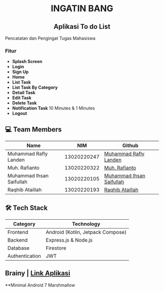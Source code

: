<div align="center">
 <h1>INGATIN BANG</h1>
  <h2>Aplikasi To do List</h2>
</div>

Pencatatan dan Pengingat Tugas Mahasiswa
### Fitur
* **Splash Screen**
* **Login**
* **Sign Up**
* **Home**
* **List Task**
* **List Task By Category**
* **Detail Task**
* **Edit Task**
* **Delete Task**
* **Notification Task** 10 Minutes & 1 Minutes
* **Logout**

## 💻 Team Members
| Name                       | NIM          | Github                                                    | 
| -------------------------- | ------------ | --------------------------------------------------------- | 
| Muhammad Rafly Landen      | 13020220247  | [Muhammad Rafly Landen](https://github.com/RaflyLanden)   | 
| Muh. Rafianto              | 13020220322  | [Muh. Rafianto](https://github.com/Ertreiter)             |
| Muhammad Ihsan Saifullah   | 13020220105  | [Muhammad Ihsan Saifullah](https://github.com/Ihsan-xyz)  | 
| Raqhib Ataillah            | 13020220193  | [Raqhib Ataillah](https://github.com/Raqhib)              | 

## 🛠️ Tech Stack
| Category        | Technology                           |
|-----------------|--------------------------------------|
| Frontend        | Android (Kotlin, Jetpack Compose)    |
| Backend         | Express.js & Node.js                 |
| Database        | Firestore                            |
| Authentication  | JWT                                  |


## Brainy   | [Link Aplikasi](https://drive.google.com/file/d/1PqcQFrPok0ebXDiky9xYY0xDexquLA3K/view?usp=sharing)

**Minimal Android 7 Marshmallow
